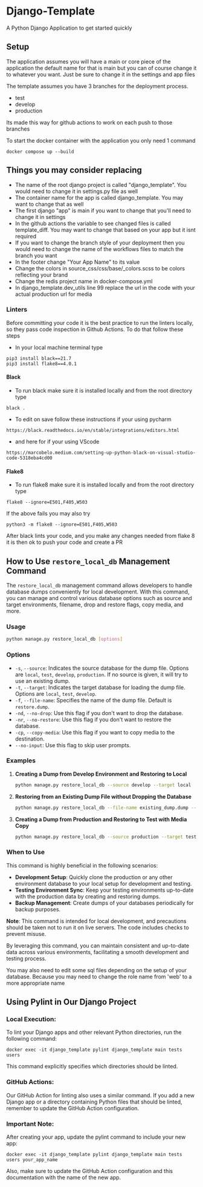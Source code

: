 # Django-Template
A Python Django Application to get started quickly

## Setup
The application assumes you will have a main or core piece of the application
the default name for that is main but you can of course change it to whatever you want. 
Just be sure to change it in the settings and app files 

The template assumes you have 3 branches for the deployment process.
<ul>
<li>test</li>
<li>develop</li>
<li>production</li>
</ul>

Its made this way for github actions to work on each push to those branches

To start the docker container with the application you only need 1 command


```
docker compose up --build
```

## Things you may consider replacing

<ul>
<li>The name of the root django project is called "django_template". You would need to change it in settings.py file as well</li>
<li>The container name for the app is called django_template. You may want to change that as well</li>
<li>The first django "app" is main if you want to change that you'll need to change it in settings</li>
<li>In the github actions the variable to see changed files is called template_diff. You may want to change that based on your app but it isnt required</li>
<li>If you want to change the branch style of your deployment then you would need to change the name of the workflows files to match the branch you want</li>
<li>In the footer change "Your App Name" to its value</li>
<li>Change the colors in source_css/css/base/_colors.scss to be colors reflecting your brand</li>
<li>Change the redis project name in docker-compose.yml</li>
<li>In django_template.dev_utils line 99 replace the url in the code with your actual production url for media</li>
</ul>

### Linters

Before committing your code it is the best practice to run the linters locally, so they
pass code inspection in Github Actions. To do that follow these steps
* In your local machine terminal type 
```
pip3 install black==21.7
pip3 install flake8==4.0.1
```


#### Black

* To run black make sure it is installed locally and from the root directory type
```
black .
```
* To edit on save follow these instructions if your using pycharm
```
https://black.readthedocs.io/en/stable/integrations/editors.html
```
* and here for if your using VScode
```
https://marcobelo.medium.com/setting-up-python-black-on-visual-studio-code-5318eba4cd00
```

#### Flake8

* To run flake8 make sure it is installed locally and from the root directory type

```
flake8 --ignore=E501,F405,W503
```
If the above fails you may also try 
```
python3 -m flake8 --ignore=E501,F405,W503
```

After black lints your code, and you make any changes needed from flake 8 it is then ok
to push your code and create a PR

## How to Use `restore_local_db` Management Command

The `restore_local_db` management command allows developers to handle database dumps conveniently for local development. With this command, you can manage and control various database options such as source and target environments, filename, drop and restore flags, copy media, and more.

### Usage

```bash
python manage.py restore_local_db [options]
```

### Options

- `-s`, `--source`: Indicates the source database for the dump file. Options are `local`, `test`, `develop`, `production`. If no source is given, it will try to use an existing dump.
- `-t`, `--target`: Indicates the target database for loading the dump file. Options are `local`, `test`, `develop`.
- `-f`, `--file-name`: Specifies the name of the dump file. Default is `restore.dump`.
- `-nd`, `--no-drop`: Use this flag if you don't want to drop the database.
- `-nr`, `--no-restore`: Use this flag if you don't want to restore the database.
- `-cp`, `--copy-media`: Use this flag if you want to copy media to the destination.
- `--no-input`: Use this flag to skip user prompts.

### Examples

1. **Creating a Dump from Develop Environment and Restoring to Local**
   ```bash
   python manage.py restore_local_db --source develop --target local
   ```

2. **Restoring from an Existing Dump File without Dropping the Database**
   ```bash
   python manage.py restore_local_db --file-name existing_dump.dump --no-drop
   ```

3. **Creating a Dump from Production and Restoring to Test with Media Copy**
   ```bash
   python manage.py restore_local_db --source production --target test --copy-media
   ```

### When to Use

This command is highly beneficial in the following scenarios:

- **Development Setup**: Quickly clone the production or any other environment database to your local setup for development and testing.
- **Testing Environment Sync**: Keep your testing environments up-to-date with the production data by creating and restoring dumps.
- **Backup Management**: Create dumps of your databases periodically for backup purposes.

**Note**: This command is intended for local development, and precautions should be taken not to run it on live servers. The code includes checks to prevent misuse.

By leveraging this command, you can maintain consistent and up-to-date data across various environments, facilitating a smooth development and testing process.

You may also need to edit some sql files depending on the setup of your database. Because you may need to change the role name from 'web' to a more appropriate name


## Using Pylint in Our Django Project
### Local Execution:
To lint your Django apps and other relevant Python directories, run the following command:

```
docker exec -it django_template pylint django_template main tests users
```
This command explicitly specifies which directories should be linted.

### GitHub Actions:
Our GitHub Action for linting also uses a similar command. If you add a new Django app or a directory containing Python files that should be linted, remember to update the GitHub Action configuration.



### Important Note:
After creating your app, update the pylint command to include your new app:

```
docker exec -it django_template pylint django_template main tests users your_app_name
```
Also, make sure to update the GitHub Action configuration  and this documentation with the name of the new app.


